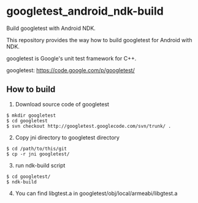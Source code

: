googletest_android_ndk-build
============================

Build googletest with Android NDK.

This repository provides the way how to build googletest for Android with NDK.

googletest is Google's unit test framework for C++.

googletest: https://code.google.com/p/googletest/

How to build
------------

1. Download source code of googletest

  ```
  $ mkdir googletest
  $ cd googletest
  $ svn checkout http://googletest.googlecode.com/svn/trunk/ .
  ```

2. Copy jni directory to googletest directory
  ```
  $ cd /path/to/this/git
  $ cp -r jni googletest/
  ```
3. run ndk-build script
  ```
  $ cd googletest/
  $ ndk-build
  ```
4. You can find libgtest.a in googletest/obj/local/armeabi/libgtest.a
